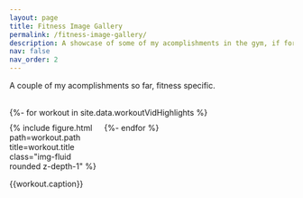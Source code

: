 ```yaml
---
layout: page
title: Fitness Image Gallery
permalink: /fitness-image-gallery/
description: A showcase of some of my acomplishments in the gym, if for nothing more than personal tracking && goals. 
nav: false
nav_order: 2
---
```


A couple of my acomplishments so far, fitness specific. 

<br />

<div class="grid">
  {%- for workout in site.data.workoutVidHighlights %}
    <div class="grid-item">
      {% include figure.html path=workout.path title=workout.title class="img-fluid rounded z-depth-1" %}
      <p>{{workout.caption}}</p>
    </div>
  {%- endfor %}
</div>

<style>
  .grid {
    display: flex;
    flex-wrap: wrap;
    gap: 10px; /* Adjust spacing between items */
  }

  .grid-item {
    /* width: calc(25% - 10px); Four columns on larger screens */
      width: calc(33.33% - 10px); /* Three columns for medium screens */

    box-sizing: border-box; /* Ensure padding and borders are included in the width and height */
  }

  @media (max-width: 768px) {
    .grid-item {
      width: calc(50% - 10px); /* Two columns for small screens */
    }
  }

  @media (max-width: 480px) {
    .grid-item {
      width: 100%; /* One column for mobile screens */
    }
  }
</style>